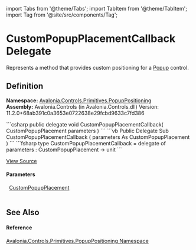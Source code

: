 import Tabs from '@theme/Tabs'; 
import TabItem from '@theme/TabItem'; 
import Tag from '@site/src/components/Tag'; 

# CustomPopupPlacementCallback Delegate


Represents a method that provides custom positioning for a <a href="T_Avalonia_Controls_Primitives_Popup">Popup</a> control.



## Definition
**Namespace:** <a href="N_Avalonia_Controls_Primitives_PopupPositioning">Avalonia.Controls.Primitives.PopupPositioning</a>  
**Assembly:** Avalonia.Controls (in Avalonia.Controls.dll) Version: 11.2.0+68ab391c0a3653e0722638e29fcbd9633c7fd386

<Tabs groupId="api-code-preview">
<TabItem value="csharp" label="C#">
```csharp
public delegate void CustomPopupPlacementCallback(
	CustomPopupPlacement parameters
)
```
</TabItem>
<TabItem value="vb" label="VB">
```vb
Public Delegate Sub CustomPopupPlacementCallback ( 
	parameters As CustomPopupPlacement
)
```
</TabItem>
<TabItem value="fsharp" label="F#">
```fsharp
type CustomPopupPlacementCallback = 
    delegate of 
        parameters : CustomPopupPlacement -> unit
```
</TabItem>
</Tabs>



<a href="https://github.com/AvaloniaUI/Avalonia/tree/master/srcAvalonia.Controls/Primitives/PopupPositioning/CustomPopupPlacementCallback.cs" title="View the source code">View Source</a>



#### Parameters
<dl><dt>  <a href="T_Avalonia_Controls_Primitives_PopupPositioning_CustomPopupPlacement">CustomPopupPlacement</a></dt><dd> </dd></dl>

## See Also


#### Reference
<a href="N_Avalonia_Controls_Primitives_PopupPositioning">Avalonia.Controls.Primitives.PopupPositioning Namespace</a>  
